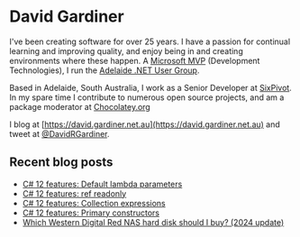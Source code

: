 # David Gardiner

I've been creating software for over 25 years. I have a passion for continual learning and improving quality, and enjoy being in and creating environments where these happen. A [Microsoft MVP](https://mvp.microsoft.com/en-us/PublicProfile/5001655) (Development Technologies), I run the [Adelaide .NET User Group](https://www.adnug.net).

Based in Adelaide, South Australia, I work as a Senior Developer at [SixPivot](https://www.sixpivot.com.au). In my spare time I contribute to numerous open source projects, and am a package moderator at [Chocolatey.org](https://chocolatey.org)

I blog at [https://david.gardiner.net.au](https://david.gardiner.net.au) and tweet at [@DavidRGardiner](https://twitter.com/DavidRGardiner).

## Recent blog posts

<!--START_SECTION:posts-->
* [C# 12 features: Default lambda parameters](https:&#x2F;&#x2F;david.gardiner.net.au&#x2F;2024&#x2F;03&#x2F;lambda-defaults.html)
* [C# 12 features: ref readonly](https:&#x2F;&#x2F;david.gardiner.net.au&#x2F;2024&#x2F;03&#x2F;ref-readonly.html)
* [C# 12 features: Collection expressions](https:&#x2F;&#x2F;david.gardiner.net.au&#x2F;2024&#x2F;03&#x2F;collection-expressions.html)
* [C# 12 features: Primary constructors](https:&#x2F;&#x2F;david.gardiner.net.au&#x2F;2024&#x2F;03&#x2F;primary-constructors.html)
* [Which Western Digital Red NAS hard disk should I buy? (2024 update)](https:&#x2F;&#x2F;david.gardiner.net.au&#x2F;2024&#x2F;02&#x2F;wd-red-nas.html)
<!--END_SECTION:posts-->
